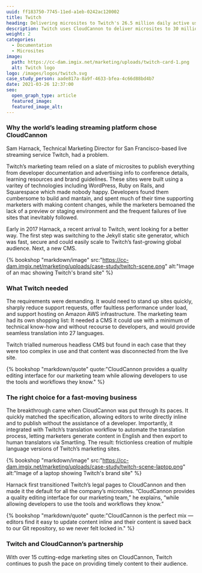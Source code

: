 ```yaml
---
uuid: ff183750-7745-11ed-a1eb-0242ac120002
title: Twitch
heading: Delivering microsites to Twitch's 26.5 million daily active users
description: Twitch uses CloudCannon to deliver microsites to 30 million customers, allowing editors to write directly inline and to publish without the assistance of a developer.
weight: 2
categories:
  - Documentation
  - Microsites
image: 
  path: https://cc-dam.imgix.net/marketing/uploads/twitch-card-1.png
  alt: Twitch logo
logo: /images/logos/twitch.svg
case_study_person: aade817a-8a9f-4633-bfea-4c66d88bd4b7
date: 2021-03-26 12:37:00
seo:
  open_graph_type: article
  featured_image:
  featured_image_alt:
---
```


### Why the world’s leading streaming platform chose CloudCannon

Sam Harnack, Technical Marketing Director for San Francisco-based live
streaming service Twitch, had a problem.

Twitch’s marketing team relied on a slate of microsites to publish
everything from developer documentation and advertising info to conference
details, learning resources and brand guidelines. These sites were built using
a varitey of technologies including WordPress, Ruby on Rails, and Squarespace which 
 made nobody happy. Developers found them cumbersome to build and
mantain, and spent much of their time supporting marketers with making content changes, 
while the marketers bemoaned the lack of a preview or staging environment and the frequent 
failures of live sites that inevitably followed.

Early in 2017 Harnack, a recent arrival to Twitch, went looking for a
better way. The first step was switching to the Jekyll static site
generator, which was fast, secure and could easily scale to Twitch’s
fast-growing global audience. Next, a new CMS.

{% bookshop "markdown/image" src:"https://cc-dam.imgix.net/marketing/uploads/case-study/twitch-scene.png" alt:"Image of an mac showing Twitch's brand site" %}

### What Twitch needed

The requirements were demanding. It would need to stand up sites quickly,
sharply reduce support requests, offer faultless performance under load,
and support hosting on Amazon AWS infrastructure. The marketing team had
its own shopping list: It needed a CMS it could use with a minimum of
technical know-how and without recourse to developers, and would provide
seamless translation into 27 languages.

Twitch trialled numerous headless CMS but found in each case that they
were too complex in use and that content was disconnected from the live
site.

{% bookshop "markdown/quote" quote:"CloudCannon provides a quality editing interface for our marketing team while allowing developers to use the tools and workflows they know." %}

### The right choice for a fast-moving business

The breakthrough came when CloudCannon was put through its paces. It
quickly matched the specification, allowing editors to write directly
inline and to publish without the assistance of a developer. Importantly,
it integrated with Twitch’s translation workflow to automate the
translation process, letting marketers generate content in English and
then export to human translators via Smartling. The result: frictionless
creation of multiple language versions of Twitch’s marketing sites.

{% bookshop "markdown/image" src:"https://cc-dam.imgix.net/marketing/uploads/case-study/twitch-scene-laptop.png" alt:"Image of a laptop showing Twitch's brand site" %}

Harnack first transitioned Twitch’s legal pages to CloudCannon and then
made it the default for all the company’s microsites. “CloudCannon
provides a quality editing interface for our marketing team,” he explains,
“while allowing developers to use the tools and workflows they
know.”
  
{% bookshop "markdown/quote" quote:"CloudCannon is the perfect mix — editors find it easy to update content inline and their content is saved back to our Git repository, so we never felt locked in." %}
 

### Twitch and CloudCannon’s partnership

With over 15 cutting-edge marketing sites on CloudCannon, Twitch continues
to push the pace on providing timely content to their audience.

